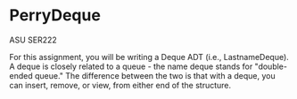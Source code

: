 # PerryDeque
ASU SER222 

For this assignment, you will be writing a Deque ADT (i.e., LastnameDeque). A deque 
is closely related to a queue - the name deque stands for "double-ended queue." 
The difference between the two is that with a deque, you can insert, remove, or view, 
from either end of the structure.
